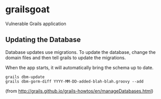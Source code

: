 grailsgoat
==========

Vulnerable Grails application

Updating the Database
---------------------

Database updates use migrations. To update the database, change the domain files and then tell grails to update the migrations.

When the app starts, it will automatically bring the schema up to date.

    grails dbm-update
    grails dbm-gorm-diff YYYY-MM-DD-added-blah-blah.groovy --add
    
(from http://grails.github.io/grails-howtos/en/manageDatabases.html)
